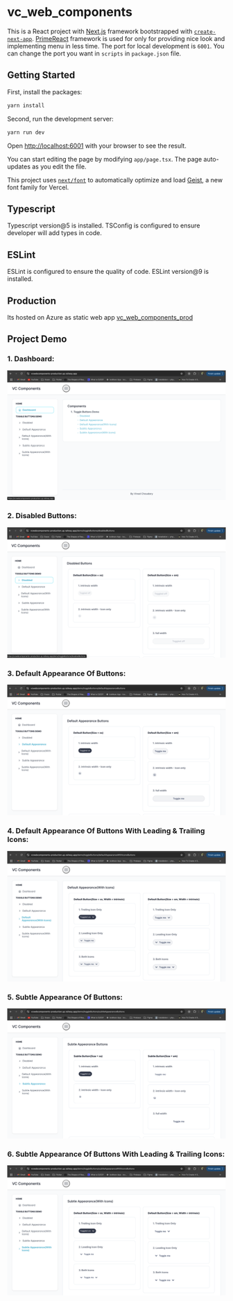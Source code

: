 # vc_web_components

This is a React project with [Next.js](https://nextjs.org) framework bootstrapped with [`create-next-app`](https://nextjs.org/docs/app/api-reference/cli/create-next-app). [PrimeReact](https://primereact.org/installation/) framework is used for only for providing nice look and implementing menu in less time. The port for local development is `6001`. You can change the port you want in `scripts` in `package.json` file.

## Getting Started

First, install the packages:

```bash
yarn install
```

Second, run the development server:

```bash
yarn run dev
```

Open [http://localhost:6001](http://localhost:6001) with your browser to see the result.

You can start editing the page by modifying `app/page.tsx`. The page auto-updates as you edit the file.

This project uses [`next/font`](https://nextjs.org/docs/app/building-your-application/optimizing/fonts) to automatically optimize and load [Geist](https://vercel.com/font), a new font family for Vercel.

## Typescript

Typescript version@5 is installed. TSConfig is configured to ensure developer will add types in code.

## ESLint

ESLint is configured to ensure the quality of code. ESLint version@9 is installed.

## Production

Its hosted on Azure as static web app [vc_web_components_prod](https://blue-tree-099ba8910.4.azurestaticapps.net/)

## Project Demo

### 1. Dashboard:

<img src="docs/assets/images/dashboard.png">

### 2. Disabled Buttons:

<img src="docs/assets/images/disabled_btns.png">

### 3. Default Appearance Of Buttons:

<img src="docs/assets/images/default_appearance_btns.png">

### 4. Default Appearance Of Buttons With Leading & Trailing Icons:

<img src="docs/assets/images/default_appearance_with_icons_btns.png">

### 5. Subtle Appearance Of Buttons:

<img src="docs/assets/images/subtle_appearance_btns.png">

### 6. Subtle Appearance Of Buttons With Leading & Trailing Icons:

<img src="docs/assets/images/subtle_appearance_with_icons_btns.png">
